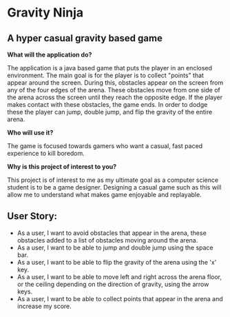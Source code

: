 # Gravity Ninja

## A hyper casual gravity based game

**What will the application do?**

The application is a java based game that puts the player in an enclosed environment. The main goal is for the player 
is to collect "points" that appear around the screen. During this, obstacles appear on the screen from any of the four 
edges of the arena. These obstacles move from one side of the arena across the screen until they reach the 
opposite edge. If the player makes contact with these obstacles, the game ends. In order to dodge these the player 
can jump, double jump, and flip the gravity of the entire arena.

**Who will use it?**

The game is focused towards gamers who want a casual, fast paced experience to kill boredom.

**Why is this project of interest to you?**

This project is of interest to me as my ultimate goal as a computer science student is to be a game designer. Designing
a casual game such as this will allow me to understand what makes game enjoyable and replayable.


## User Story:
- As a user, I want to avoid obstacles that appear in the arena, these obstacles added to a list of obstacles moving 
around the arena.
- As a user, I want to be able to jump and double jump using the space bar.
- As a user, I want to be able to flip the gravity of the arena using the 'x' key.
- As a user, I want to be able to move left and right across the arena floor, or the ceiling depending on the direction 
of gravity, using the arrow keys.
- As a user, I want to be able to collect points that appear in the arena and increase my score.

